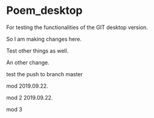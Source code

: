 # Poem_desktop
For testing the functionalities of the GIT desktop version.

So I am making changes here.

Test other things as well.

An other change. 

test the push to branch master

mod 2019.09.22.

mod 2 2019.09.22.

mod 3 